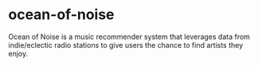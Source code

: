 # ocean-of-noise
Ocean of Noise is a music recommender system that leverages data from indie/eclectic radio stations to give users the chance to find artists they enjoy.
